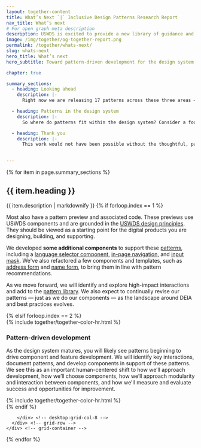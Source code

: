 ```yaml
---
layout: together-content
title: What’s Next `|` Inclusive Design Patterns Research Report
nav_title: What’s next
# For open graph meta description
description: USWDS is excited to provide a new library of guidance and examples focused on key digital interactions — what we call design patterns — that foster effective, inclusive, and equitable digital experiences.
image: /img/together/og-together-report.png
permalink: /together/whats-next/
slug: whats-next
hero_title: What’s next
hero_subtitle: Toward pattern-driven development for the design system.

chapter: true

summary_sections:
  - heading: Looking ahead
    description: |-
      Right now we are releasing 17 patterns across these three areas — user profile, complex forms, and language selection. Some of the patterns are more straightforward — like how to help a user provide an email address. Some are more complex, such as how to help a user provide their race and ethnicity. Each pattern has information on when to use it, best practices, usability and accessibility considerations, as well as research references and a changelog. 

  - heading: Patterns in the design system
    description: |-
      So where do patterns fit within the design system? Consider a food metaphor. Patterns are the recipes that pull together components (ingredients), tokens (flavors and textures), and usability and accessibility guidance (food preparation techniques). Patterns provide the recipe — the blueprint — for creating an inclusive experience. You’ll still need to apply your deep knowledge of your users to make design choices that work for you, but the patterns summarize the considerations important to your choices. Templates are a specific application of the recipe.

  - heading: Thank you
    description: |-
      This work would not have been possible without the thoughtful, passionate, and generous information sharing of our research participants. **Thank you to everyone who participated** in the interviews, provided samples, and offered their lived experience and feedback. We encourage you to be a part of the evolution of our design pattern library by contributing your thoughts and suggestions as we move forward. 
      

---
```


{% for item in page.summary_sections %}
  <section id="section-{{ forloop.index }}" class="together-section together-section--{{ item.title | downcase | replace: " ", "-" | remove: "’" }} {{ item.section_class }}">
    <div class="grid-container padding-left-0">
      <div class="grid-row">
        <div class="tablet:grid-col-12 desktop:grid-col-3">
          <div class="together-section__header">
            <h2 class="together-section__heading">{{ item.heading }}</h2>
          </div>
        </div>
        <div class="desktop:grid-col-8 desktop:margin-left-auto together-section-description">
          {{ item.description | markdownify }}
{% if forloop.index == 1 %}
<div class="measure-4">
  <p>
    Most also have a pattern preview and associated code. These previews use USWDS components and are grounded in the <a href="{{ site.baseurl }}/design-principles/">USWDS design principles</a>. They should be viewed as a starting point for the digital products you are designing, building, and supporting. 
  </p>
  <p>
    We developed <strong>some additional components</strong> to support these <a href="{{ site.baseurl }}/patterns/">patterns</a>, including a <a href="{{ site.baseurl }}/components/language-selector/">language selector component</a>, <a href="{{ site.baseurl }}/components/in-page-navigation/">in-page navigation</a>, and <a href="{{ site.baseurl }}/components/input-mask/">input mask</a>. We've also refactored a few components and templates, such as <a href="{{ site.baseurl }}/templates/form-templates/address-form/">address form</a> and <a href="{{ site.baseurl }}/templates/form-templates/name-form/">name form</a>, to bring them in line with pattern recommendations.
  </p>
  <p>
    As we move forward, we will identify and explore high-impact interactions and add to the <a href="{{ site.baseurl }}/patterns/">pattern library</a>. We also expect to continually revise our patterns — just as we do our components — as the landscape around DEIA and best practices evolves.
  </p>
</div>
{% elsif forloop.index == 2 %}
<div class="margin-top-6">
  {% include together/together-color-hr.html %}
<section class="bg-indigo-cool-70 padding-2 desktop:padding-x-0 text-white">
  <div class="desktop:padding-x-10 tablet:padding-4">
      <h3 class="text-indigo-10 margin-top-3">Pattern-driven development</h3>
      <p class="text-white measure-4">
        As the design system matures, you will likely see patterns beginning to drive component and feature development. We will identify key interactions, document patterns, and develop components in support of these patterns. We see this as an important human-centered shift to how we’ll approach development, how we’ll choose components, how we’ll approach modularity and interaction between components, and how we'll measure and evaluate success and opportunities for improvement.</p>
    </div>
  </section>
{% include together/together-color-hr.html %}
</div>
{% endif %}

        </div> <!-- desktop:grid-col-8 -->
      </div> <!-- grid-row -->
    </div> <!-- grid-container -->
  </section>
{% endfor %}